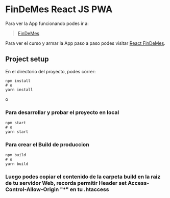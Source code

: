 # FinDeMes React JS PWA 

Para ver la App funcionando podes ir a:

> [FinDeMes](https://findemes.ar/)

Para ver el curso y armar la App paso a paso podes visitar  [React FinDeMes](https://react.findemes.ar).

## Project setup

En el directorio del proyecto, podes correr:

```
npm install
# o
yarn install
```

o

### Para desarrollar y probar el proyecto en local 

```
npm start
# o
yarn start
```

### Para crear el Build de produccion 

```
npm build
# o
yarn build
```

### Luego podes copiar el contenido de la carpeta build en la raiz de tu servidor Web, recorda permitir Header set Access-Control-Allow-Origin "*" en tu .htaccess

